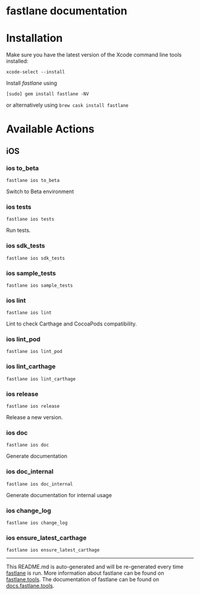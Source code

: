 fastlane documentation
================
# Installation

Make sure you have the latest version of the Xcode command line tools installed:

```
xcode-select --install
```

Install _fastlane_ using
```
[sudo] gem install fastlane -NV
```
or alternatively using `brew cask install fastlane`

# Available Actions
## iOS
### ios to_beta
```
fastlane ios to_beta
```
Switch to Beta environment
### ios tests
```
fastlane ios tests
```
Run tests.
### ios sdk_tests
```
fastlane ios sdk_tests
```

### ios sample_tests
```
fastlane ios sample_tests
```

### ios lint
```
fastlane ios lint
```
Lint to check Carthage and CocoaPods compatibility.
### ios lint_pod
```
fastlane ios lint_pod
```

### ios lint_carthage
```
fastlane ios lint_carthage
```

### ios release
```
fastlane ios release
```
Release a new version.
### ios doc
```
fastlane ios doc
```
Generate documentation
### ios doc_internal
```
fastlane ios doc_internal
```
Generate documentation for internal usage
### ios change_log
```
fastlane ios change_log
```

### ios ensure_latest_carthage
```
fastlane ios ensure_latest_carthage
```


----

This README.md is auto-generated and will be re-generated every time [fastlane](https://fastlane.tools) is run.
More information about fastlane can be found on [fastlane.tools](https://fastlane.tools).
The documentation of fastlane can be found on [docs.fastlane.tools](https://docs.fastlane.tools).
